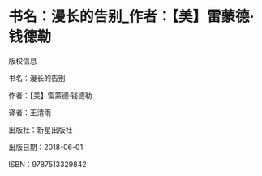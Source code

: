 # 书名：漫长的告别_作者：【美】雷蒙德·钱德勒

版权信息

书名：漫长的告别

作者：【美】雷蒙德·钱德勒

译者：王清雨

出版社：新星出版社

出版日期：2018-06-01

ISBN：9787513329842